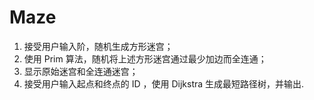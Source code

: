# Maze

  1. 接受用户输入阶，随机生成方形迷宫；
  2. 使用 Prim 算法，随机将上述方形迷宫通过最少加边而全连通；
  3. 显示原始迷宫和全连通迷宫；
  4. 接受用户输入起点和终点的 ID ，使用 Dijkstra 生成最短路径树，并输出.
